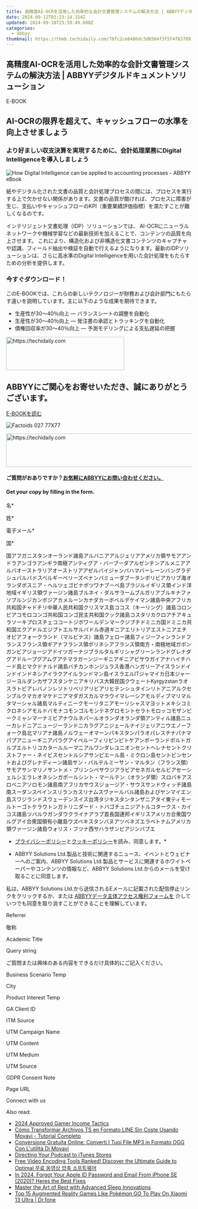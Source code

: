 ```yaml
---
title: 高精度AI-OCRを活用した効率的な会計文書管理システムの解決方法 | ABBYYデジタルドキュメントソリューション
date: 2024-09-12T01:23:14.154Z
updated: 2024-09-18T23:59:49.600Z
categories:
  - abbyy
thumbnail: https://thmb.techidaily.com/78fc2ce8486dc3d6564f3f5f4f837891a8fa189d01a8b699d519ecb10291bd82.jpg
---
```


## 高精度AI-OCRを活用した効率的な会計文書管理システムの解決方法 | ABBYYデジタルドキュメントソリューション

E-BOOK

## AI-OCRの限界を超えて、キャッシュフローの水準を向上させましょう

### より好ましい収支決算を実現するために、会計処理業務にDigital Intelligenceを導入しましょう

![How Digital Intelligence can be applied to accounting processes - ABBYY eBook](https://static1.abbyy.com/abbyycommedia/35349/74g-go-beyond-ocr-jp-360x232.jpg)

紙やデジタル化された文書の品質と会計処理プロセスの間には、プロセスを実行する上で欠かせない関係があります。文書の品質が酷ければ、プロセスに障害が生じ、支払いやキャッシュフローのKPI（重要業績評価指標）を満たすことが難しくなるのです。

インテリジェント文書処理（IDP）ソリューションでは、 AI-OCRにニューラルネットワークや機械学習などの最新技術を加えることで、コンテンツの品質を向上させます。 これにより、構造化および非構造化文書コンテンツのキャプチャや認識、フィールド抽出や検証を自動で行えるようになります。最新のIDPソリューションは、さらに高水準のDigital Intelligenceを用いた会計処理をもたらすための分析を提供します。

### 今すぐダウンロード！

このE-BOOKでは、これらの新しいテクノロジーが財務および会計部門にもたらす違いを説明しています。主に以下のような成果を期待できます。

* 生産性が30～40％向上 — バランスシートの調整を自動化
* 生産性が30～40％向上 — 発注書の承認とトラッキングを自動化
* 債権回収率が30～40％向上 — 予測モデリングによる支払遅延の把握

<!-- affiliate ads begin -->
<a href="https://aligracehair.sjv.io/c/5597632/2135371/19272" target="_top" id="2135371">
  <img src="//a.impactradius-go.com/display-ad/19272-2135371" border="0" alt="https://techidaily.com" width="320" height="90"/>
</a>
<img height="0" width="0" src="https://aligracehair.sjv.io/i/5597632/2135371/19272" style="position:absolute;visibility:hidden;" border="0" />
<!-- affiliate ads end -->

## ABBYYにご関心をお寄せいただき、誠にありがとうございます。

[E-BOOKを読む](https://digital.abbyy.com/hubfs/documents/content/ebook-accounting-beyond-ocr-raise-cash-flow-ja.pdf "E-BOOKを読む") 

![Factoids 027 77X77](https://static4.abbyy.com/abbyycommedia/31652/factoids-027-77x77.svg)

<!-- affiliate ads begin -->
<a href="https://unicoeye.pxf.io/c/5597632/2148774/18498" target="_top" id="2148774">
  <img src="//a.impactradius-go.com/display-ad/18498-2148774" border="0" alt="https://techidaily.com" width="728" height="90"/>
</a>
<img height="0" width="0" src="https://unicoeye.pxf.io/i/5597632/2148774/18498" style="position:absolute;visibility:hidden;" border="0" />
<!-- affiliate ads end -->

#### ご質問がおありですか？[お気軽にABBYYにお問い合わせください。](https://tools.techidaily.com/abbyy/products/)

#### Get your copy by filling in the form.

名\*

姓\*

電子メール\*

国\*

国アフガニスタンオーランド諸島アルバニアアルジェリアアメリカ領サモアアンドラアンゴラアンギラ南極アンティグア・バーブーダアルゼンチンアルメニアアルバオーストラリアオーストリアアゼルバイジャンバハマバーレーンバングラデシュバルバドスベルギーベリーズベナンバミューダブータンボリビアカリブ海オランダボスニア・ヘルツェゴビナボツワナブーベ島ブラジルイギリス領インド洋地域イギリス領ヴァージン諸島ブルネイ・ダルサラームブルガリアブルキナファソブルンジカンボジアカメルーンカナダカーボベルデケイマン諸島中央アフリカ共和国チャドチリ中華人民共和国クリスマス島ココス（キーリング）諸島コロンビアコモロコンゴ共和国コンゴ民主共和国クック諸島コスタリカクロアチアキュラソーキプロスチェココートジボワールデンマークジブチドミニカ国ドミニカ共和国エクアドルエジプトエルサルバドル赤道ギニアエリトリアエストニアエチオピアフォークランド（マルビナス）諸島フェロー諸島フィジーフィンランドフランスフランス領ギアナフランス領ポリネシアフランス領南方・南極地域ガボンガンビアジョージアドイツガーナジブラルタルギリシャグリーンランドグレナダグアドループグアムグアテマラガーンジーギニアギニアビサウガイアナハイチハード島とマクドナルド諸島バチカンホンジュラス香港ハンガリーアイスランドインドインドネシアイラクアイルランドマン島イスラエルITジャマイカ日本ジャージーヨルダンカザフスタンケニアキリバス大韓民国クウェートKyrgyzstanラオスラトビアレバノンレソトリベリアリビアリヒテンシュタインリトアニアルクセンブルクマカオマケドニアマダガスカルマラウイマレーシアモルディブマリマルタマーシャル諸島マルティニークモーリタニアモーリシャスマヨットメキシコミクロネシアモルドバモナコモンゴルモンテネグロモントセラトモロッコモザンビークミャンマーナミビアナウルネパールオランダオランダ領アンティル諸島ニューカレドニアニュージーランドニカラグアニジェールナイジェリアニウエノーフォーク島北マリアナ諸島ノルウェーオマーンパキスタンパラオパレスチナパナマパプアニューギニアパラグアイペルーフィリピンピトケアンポーランドポルトガルプエルトリコカタールルーマニアルワンダレユニオンセントヘレナセントクリストファー・ネイビスセントルシアサンピエール島・ミクロン島セントビンセントおよびグレナディーン諸島サン・バルテルミーサン・マルタン（フランス領）サモアサンマリノサントメ・プリンシペサウジアラビアセネガルセルビアセーシェルシエラレオネシンガポールシント・マールテン（オランダ領）スロバキアスロベニアソロモン諸島南アフリカサウスジョージア・サウスサンドウィッチ諸島南スーダンスペインスリランカスリナムスヴァールバル諸島およびヤンマイエン島スワジランドスウェーデンスイス台湾タジキスタンタンザニアタイ東ティモールトーゴトケラウトンガトリニダード・トバゴチュニジアトルコタークス・カイコス諸島ツバルウガンダウクライナアラブ首長国連邦イギリスアメリカ合衆国ウルグアイ合衆国領有小離島ウズベキスタンバヌアツベネズエラベトナムアメリカ領ヴァージン諸島ウォリス・フツナ西サハラザンビアジンバブエ

* [プライバシーポリシー](https://tools.techidaily.com/abbyy/products/)と[クッキーポリシー](https://tools.techidaily.com/abbyy/products/)を読み、同意します。\*

* ABBYY Solutions Ltd.製品と技術に関連するニュース、イベントとウェビナーへのご案内、ABBYY Solutions Ltd.製品とサービスに関連するホワイトペーパーやコンテンツの情報など、ABBYY Solutions Ltd.からのメールを受け取ることに同意します。  
    
私は、ABBYY Solutions Ltd.から送信されるEメールに記載された配信停止リンクをクリックするか、または [ABBYYデータ主体アクセス権利フォームを](https://tools.techidaily.com/abbyy/products/) 介していつでも同意を取り消すことができることを理解しています。

Referrer

敬称

Academic Title

Query string

ご質問または興味のある内容をできるだけ具体的にご記入ください。

Business Scenario Temp

City

Product Interest Temp

GA Client ID

ITM Source

UTM Campaign Name

UTM Content

UTM Medium

UTM Source

GDPR Consent Note

Page URL

Connect with us

<ins class="adsbygoogle"
     style="display:block"
     data-ad-format="autorelaxed"
     data-ad-client="ca-pub-7571918770474297"
     data-ad-slot="1223367746"></ins>

<ins class="adsbygoogle"
     style="display:block"
     data-ad-client="ca-pub-7571918770474297"
     data-ad-slot="8358498916"
     data-ad-format="auto"
     data-full-width-responsive="true"></ins>

<span class="atpl-alsoreadstyle">Also read:</span>
<div><ul>
<li><a href="https://youtube-stream.techidaily.com/2024-approved-gamer-income-tactics/"><u>2024 Approved Gamer Income Tactics</u></a></li>
<li><a href="https://solve-marvelous.techidaily.com/como-transformar-archivos-ts-en-formato-line-sin-coste-usando-movavi-tutorial-completo/"><u>Cómo Transformar Archivos TS en Formato LINE Sin Coste Usando Movavi - Tutorial Completo</u></a></li>
<li><a href="https://solve-marvelous.techidaily.com/conversione-gratuita-online-converti-i-tuoi-file-mp3-in-formato-ogg-con-lutilita-di-movavi/"><u>Conversione Gratuita Online: Converti I Tuoi File MP3 in Formato OGG Con L'utilità Di Movavi</u></a></li>
<li><a href="https://extra-hints.techidaily.com/directing-your-podcast-to-itunes-stores/"><u>Directing Your Podcast to iTunes Stores</u></a></li>
<li><a href="https://solve-marvelous.techidaily.com/free-video-encoding-tools-ranked-discover-the-ultimate-guide-to-optimal/"><u>Free Video Encoding Tools Ranked! Discover the Ultimate Guide to Optimal 무료 동영상 압축 소프트웨어</u></a></li>
<li><a href="https://apple-account.techidaily.com/in-2024-forgot-your-apple-id-password-and-email-from-iphone-se-2020-heres-the-best-fixes-by-drfone-ios/"><u>In 2024, Forgot Your Apple ID Password and Email From iPhone SE (2020)? Heres the Best Fixes</u></a></li>
<li><a href="https://buynow-reviews.techidaily.com/master-the-art-of-rest-with-advanced-sleep-innovations/"><u>Master the Art of Rest with Advanced Sleep Innovations</u></a></li>
<li><a href="https://change-location.techidaily.com/top-15-augmented-reality-games-like-pokemon-go-to-play-on-xiaomi-13-ultra-drfone-by-drfone-virtual-android/"><u>Top 15 Augmented Reality Games Like Pokémon GO To Play On Xiaomi 13 Ultra | Dr.fone</u></a></li>
</ul></div>

